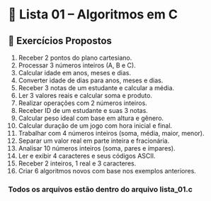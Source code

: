 # 📘 Lista 01 – Algoritmos em C
## 🧮 Exercícios Propostos

1. Receber 2 pontos do plano cartesiano.  
2. Processar 3 números inteiros (A, B e C).  
3. Calcular idade em anos, meses e dias.  
4. Converter idade de dias para anos, meses e dias.  
5. Receber 3 notas de um estudante e calcular a média.  
6. Ler 3 valores reais e calcular soma e produto.  
7. Realizar operações com 2 números inteiros.  
8. Receber ID de um estudante e suas 3 notas.  
9. Calcular peso ideal com base em altura e gênero.  
10. Calcular duração de um jogo com hora inicial e final.  
11. Trabalhar com 4 números inteiros (soma, média, maior, menor).  
12. Separar um valor real em parte inteira e fracionária.  
13. Analisar 10 números inteiros (soma, pares e ímpares).  
14. Ler e exibir 4 caracteres e seus códigos ASCII.  
15. Receber 2 inteiros, 1 real e 3 caracteres.  
16. Criar 6 algoritmos novos com base nos exemplos anteriores.

### Todos os arquivos estão dentro do arquivo lista_01.c
